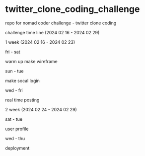 # twitter_clone_coding_challenge
repo for nomad coder challenge - twitter clone coding

challenge time line (2024 02  16 - 2024 02 29)

1 week (2024 02 16 - 2024 02 23)

fri - sat

warm up
make wireframe

sun - tue

make socal login
 
wed - fri

real time posting

2 week (2024 02 24 - 2024 02 29)

sat - tue

user profile

wed - thu

deployment